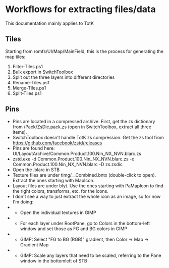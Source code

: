 # Workflows for extracting files/data

This documentation mainly applies to TotK

## Tiles

Starting from romfs/UI/Map/MainField, this is the process for generating the map tiles:

1. Filter-Tiles.ps1 <path-to-MainField> <dest>
2. Bulk export in SwitchToolbox
3. Split out the three layers into different directories
4. Rename-Tiles.ps1 <sourcedir> <destdir>
5. Merge-Tiles.ps1 <sourcedir> <destfile>
6. Split-Tiles.ps1 <sourcefile> <destdir> <tilesize>

## Pins

- Pins are located in a compressed archive. First, get the zs dictionary from /Pack/ZsDic.pack.zs (open in SwitchToolbox, extract all three items).
- SwitchToolbox doesn't handle TotK zs compression. Get the zs tool from https://github.com/facebook/zstd/releases
- Pins are found here: UI/LayoutArchive/Common.Product.100.Nin_NX_NVN.blarc.zs
- zstd.exe -d Common.Product.100.Nin_NX_NVN.blarc.zs -o Common.Product.100.Nin_NX_NVN.blarc -D zs.zsdic
- Open the .blarc in STB
- Texture files are under timg/\_\_Combined.bntx (double-click to open). Extract the ones starting with MapIcon.
- Layout files are under blyt. Use the ones starting with PaMapIcon to find the right colors, transforms, etc. for the icons.
- I don't see a way to just extract the whole icon as an image, so for now I'm doing:
- - Open the individual textures in GIMP
- - For each layer under RootPane, go to Colors in the bottom-left window and set those as FG and BG colors in GIMP
- - GIMP: Select "FG to BG (RGB)" gradient, then Color -> Map -> Gradient Map
- - GIMP: Scale any layers that need to be scaled, referring to the Pane window in the bottomleft of STB
